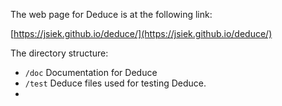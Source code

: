 
The web page for Deduce is at the following link:

[https://jsiek.github.io/deduce/](https://jsiek.github.io/deduce/)

The directory structure:
* `/doc` Documentation for Deduce
* `/test` Deduce files used for testing Deduce.
* 
